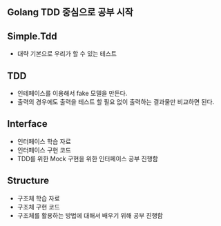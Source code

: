 ## Golang TDD 중심으로 공부 시작  
## Simple.Tdd
- 대략 기본으로 우리가 할 수 있는 테스트 
## TDD
- 인테페이스를 이용해서 fake 모델을 만든다.
- 출력의 경우에도 출력을 테스트 할 필요 없이 출력하는 결과물만 비교하면 된다.
## Interface
- 인터페이스 학습 자료 
- 인터페이스 구현 코드 
- TDD를 위한 Mock 구현을 위한 인터페이스 공부 진행함
## Structure
- 구조체 학습 자료
- 구조체 구현 코드 
- 구조체를 활용하는 방법에 대해서 배우기 위해 공부 진행함